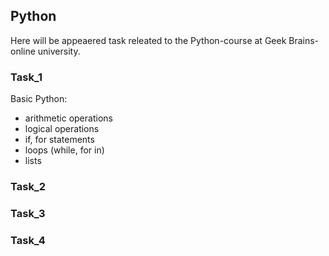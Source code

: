 ## Python

Here will be appeaered task releated to the Python-course at Geek Brains-online university.


### Task_1

Basic Python: 

- arithmetic operations
- logical operations
- if, for statements
- loops (while, for in)
- lists


### Task_2


### Task_3


### Task_4
